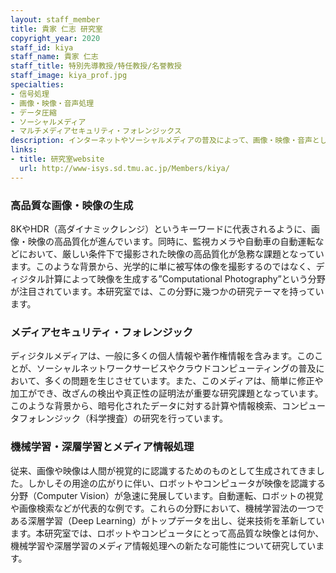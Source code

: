 ```yaml
---
layout: staff_member
title: 貴家 仁志 研究室
copyright_year: 2020
staff_id: kiya
staff_name: 貴家 仁志
staff_title: 特別先導教授/特任教授/名誉教授
staff_image: kiya_prof.jpg
specialties:
- 信号処理
- 画像・映像・音声処理
- データ圧縮
- ソーシャルメディア
- マルチメディアセキュリティ・フォレンジックス
description: インターネットやソーシャルメディアの普及によって、画像・映像・音声として表現された情報を活用することが、我々の生活や社会システムにおいて不可欠となっています。同時にセキュリティやプライバシー侵害、犯罪の発生や捜査が、これらのメディアに深く関係しています。本研究室では、このような背景からメディアの研究を行っています。代表的な研究テーマを以下に示します。
links:
- title: 研究室website
  url: http://www-isys.sd.tmu.ac.jp/Members/kiya/
---
```



### 高品質な画像・映像の生成

8KやHDR（高ダイナミックレンジ）というキーワードに代表されるように、画像・映像の高品質化が進んでいます。同時に、監視カメラや自動車の自動運転などにおいて、厳しい条件下で撮影された映像の高品質化が急務な課題となっています。このような背景から、光学的に単に被写体の像を撮影するのではなく、ディジタル計算によって映像を生成する”Computational Photography”という分野が注目されています。本研究室では、この分野に幾つかの研究テーマを持っています。


### メディアセキュリティ・フォレンジック

ディジタルメディアは、一般に多くの個人情報や著作権情報を含みます。このことが、ソーシャルネットワークサービスやクラウドコンピューティングの普及において、多くの問題を生じさせています。また、このメディアは、簡単に修正や加工ができ、改ざんの検出や真正性の証明法が重要な研究課題となっています。このような背景から、暗号化されたデータに対する計算や情報検索、コンピュータフォレンジック（科学捜査）の研究を行っています。


### 機械学習・深層学習とメディア情報処理

従来、画像や映像は人間が視覚的に認識するためのものとして生成されてきました。しかしその用途の広がりに伴い、ロボットやコンピュータが映像を認識する分野（Computer Vision）が急速に発展しています。自動運転、ロボットの視覚や画像検索などが代表的な例です。これらの分野において、機械学習法の一つである深層学習（Deep Learning）がトップデータを出し、従来技術を革新しています。本研究室では、ロボットやコンピュータにとって高品質な映像とは何か、機械学習や深層学習のメディア情報処理への新たな可能性について研究しています。

